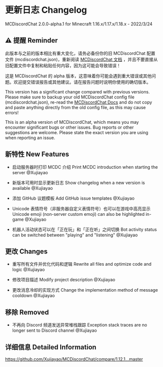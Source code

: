 # 更新日志 Changelog

MCDiscordChat 2.0.0-alpha.1 for Minecraft 1.16.x/1.17.x/1.18.x - 2022/3/24

## ⚠ 提醒 Reminder

此版本与之前的版本相比有重大变化，请务必备份你的旧 MCDiscordChat 配置文件 (mcdiscordchat.json)，重新阅读 [MCDiscordChat 文档](https://blog.xujiayao.top/posts/4ba0a17a/) ，并且不要直接从旧配置文件中复制和粘贴任何内容，因为这可能会导致错误！

这是 MCDiscordChat 的 alpha 版本，这意味着你可能会遇到重大错误或其他问题。欢迎提交错误报告或其他建议。请在报告问题时说明你使用的确切版本。

This version has a significant change compared with previous versions. Please make sure to backup your old MCDiscordChat config file (mcdiscordchat.json), re-read the [MCDiscordChat Docs](https://blog.xujiayao.top/posts/4ba0a17a/) and do not copy and paste anything directly from the old config file, as this may cause errors!

This is an alpha version of MCDiscordChat, which means you may encounter significant bugs or other issues. Bug reports or other suggestions are welcome. Please state the exact version you are using when reporting an issue.

## 新特性 New Features

- 启动服务器时打印 MCDC 介绍
  Print MCDC introduction when starting the server
  @Xujiayao

- 新版本可用时显示更新日志
  Show changelog when a new version is available
  @Xujiayao

- 添加 GitHub 议题模板
  Add GitHub issue templates
  @Xujiayao

- Unicode 表情符号（非服务器自定义表情符号）也可以在游戏中高亮显示
  Unicode emoji (non-server custom emoji) can also be highlighted in-game
  @Xujiayao

- 机器人活动状态可以在「正在玩」和「正在听」之间切换
  Bot activity status can be switched between "playing" and "listening"
  @Xujiayao

## 更改 Changes

- 重写所有文件并优化代码和逻辑
  Rewrite all files and optimize code and logic
  @Xujiayao

- 修改项目描述
  Modify project description
  @Xujiayao

- 更改消息冷却的实现方式
  Change the implementation method of message cooldown
  @Xujiayao

## 移除 Removed

- 不再向 Discord 频道发送异常堆栈跟踪
  Exception stack traces are no longer sent to Discord channel
  @Xujiayao

## 详细信息 Detailed Information

https://github.com/Xujiayao/MCDiscordChat/compare/1.12.1...master